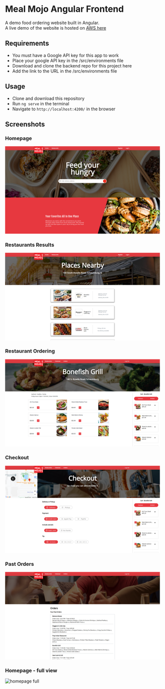 # Meal Mojo Angular Frontend

A demo food ordering website built in Angular.<br>
A live demo of the website is hosted on [AWS here](http://angularmealmojo.s3-website.us-east-2.amazonaws.com/) 

## Requirements
* You must have a Google API key for this app to work
* Place your google API key in the /src/environments file
* Download and clone the backend repo for this project here
* Add the link to the URL in the /src/environments file

## Usage
* Clone and download this repository
* Run `ng serve` in the terminal
* Navigate to `http://localhost:4200/` in the browser

## Screenshots
### Homepage
![homepage](./src/assets/image/home.png)
### Restaurants Results
![restaurants](./src/assets/image/restaurants.png)
### Restaurant Ordering
![restaurantpage](./src/assets/image/restaurantpage.png)
### Checkout
![checkout](./src/assets/image/checkout.png)
### Past Orders
![orders](./src/assets/image/orders.png)
### Homepage - full view
![homepage full](./src/assets/image/homepage.png)
